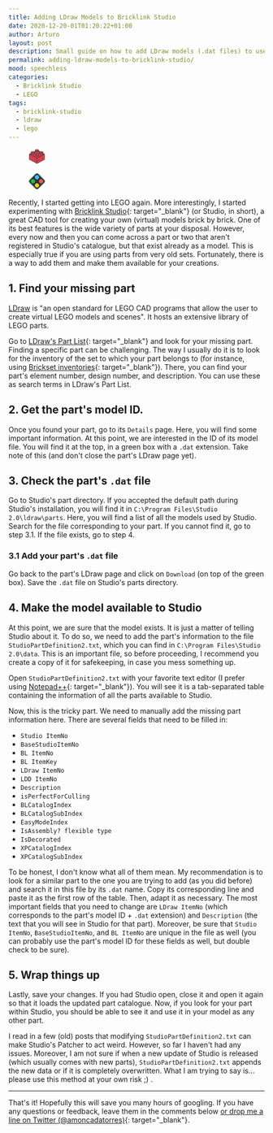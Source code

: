 ```yaml
---
title: Adding LDraw Models to Bricklink Studio
date: 2020-12-20-01T01:20:22+01:00
author: Arturo
layout: post
description: Small guide on how to add LDraw models (.dat files) to use as parts in Bricklink Studio
permalink: adding-ldraw-models-to-bricklink-studio/
mood: speechless
categories:
  - Bricklink Studio
  - LEGO
tags:
  - bricklink-studio
  - ldraw
  - lego
---
```


<figure class="alignleft">
	<img width="32" src="../multimedia/icons/lego.png"/>
</figure>
<figure class="alignleft">
	<img width="32" src="../multimedia/icons/studio.png"/>
</figure>

Recently, I started getting into LEGO again. More interestingly, I started experimenting with [Bricklink Studio](https://www.bricklink.com/v3/studio/download.page){: target="_blank"} (or Studio, in short), a great CAD tool for creating your own (virtual) models brick by brick. One of its best features is the wide variety of parts at your disposal. However, every now and then you can come across a part or two that aren't registered in Studio's catalogue, but that exist already as a model. This is especially true if you are using parts from very old sets. Fortunately, there is a way to add them and make them available for your creations.

<!--more-->

## 1. Find your missing part
[LDraw](https://www.ldraw.org/) is "an open standard for LEGO CAD programs that allow the user to create virtual LEGO models and scenes". It hosts an extensive library of LEGO parts.

Go to [LDraw's Part List](https://www.ldraw.org/cgi-bin/ptlist.cgi){: target="_blank"} and look for your missing part. Finding a specific part can be challenging. The way I usually do it is to look for the inventory of the set to which your part belongs to (for instance, using [Brickset inventories](https://brickset.com/inventories){: target="_blank"}). There, you can find your part's element number, design number, and description. You can use these as search terms in LDraw's Part List.

## 2. Get the part's model ID.
Once you found your part, go to its `Details` page. Here, you will find some important information. At this point, we are interested in the ID of its model file. You will find it at the top, in a green box with a `.dat` extension. Take note of this (and don't close the part's LDraw page yet).

## 3. Check the part's `.dat` file
Go to Studio's part directory. If you accepted the default path during Studio's installation, you will find it in `C:\Program Files\Studio 2.0\ldraw\parts`. Here, you will find a list of all the models used by Studio. Search for the file corresponding to your part. If you cannot find it, go to step 3.1. If the file exists, go to step 4.

### 3.1 Add your part's `.dat` file
Go back to the part's LDraw page and click on `Download` (on top of the green box). Save the `.dat` file on Studio's parts directory.

## 4. Make the model available to Studio
At this point, we are sure that the model exists. It is just a matter of telling Studio about it. To do so, we need to add the part's information to the file `StudioPartDefinition2.txt`, which you can find in `C:\Program Files\Studio 2.0\data`. This is an important file, so before proceeding, I recommend you create a copy of it for safekeeping, in case you mess something up.

Open `StudioPartDefinition2.txt` with your favorite text editor (I prefer using [Notepad++](https://notepad-plus-plus.org/){: target="_blank"}). You will see it is a tab-separated table containing the information of all the parts available to Studio.

Now, this is the tricky part. We need to manually add the missing part information here. There are several fields that need to be filled in:

* `Studio ItemNo`
* `BaseStudioItemNo`
* `BL ItemNo`
* `BL ItemKey`
* `LDraw ItemNo`
* `LDD ItemNo`
* `Description`
* `isPerfectForCulling`
* `BLCatalogIndex`
* `BLCatalogSubIndex`
* `EasyModeIndex`
* `IsAssembly? flexible type`
* `IsDecorated`
* `XPCatalogIndex`
* `XPCatalogSubIndex`

To be honest, I don't know what all of them mean. My recommendation is to look for a similar part to the one you are trying to add (as you did before) and search it in this file by its `.dat` name. Copy its corresponding line and paste it as the first row of the table. Then, adapt it as necessary. The most important fields that you need to change are `LDraw ItemNo` (which corresponds to the part's model ID + `.dat` extension) and `Description` (the text that you will see in Studio for that part). Moreover, be sure that `Studio ItemNo`, `BaseStudioItemNo`, and `BL ItemNo` are unique in the file as well (you can probably use the part's model ID for these fields as well, but double check to be sure).

## 5. Wrap things up
Lastly, save your changes. If you had Studio open, close it and open it again so that it loads the updated part catalogue. Now, if you look for your part within Studio, you should be able to see it and use it in your model as any other part.

I read in a few (old) posts that modifying `StudioPartDefinition2.txt` can make Studio's Patcher to act weird. However, so far I haven't had any issues. Moreover, I am not sure if when a new update of Studio is released (which usually comes with new parts), `StudioPartDefinition2.txt` appends the new data or if it is completely overwritten. What I am trying to say is... please use this method at your own risk ;) .

-------

That's it! Hopefully this will save you many hours of googling. If you have any questions or feedback, leave them in the comments below [or drop me a line on Twitter (@amoncadatorres)](http://www.twitter.com/amoncadatorres){: target="_blank"}.
